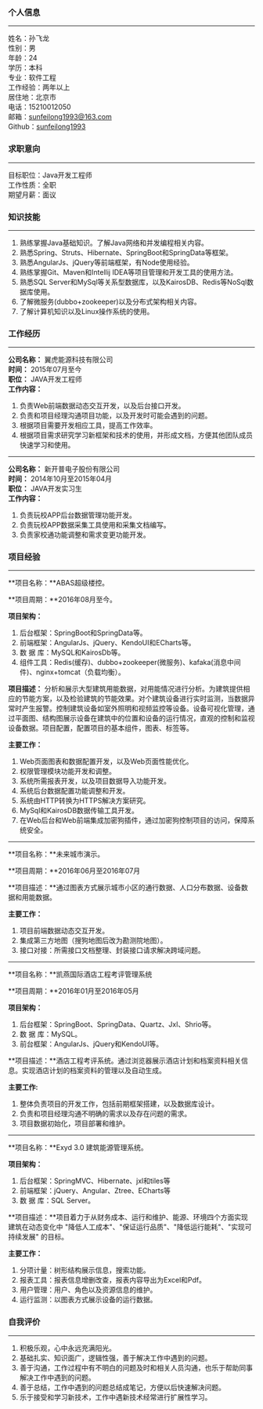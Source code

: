 ### 个人信息
-------------------------
姓名：孙飞龙  
性别：男  
年龄：24  
学历：本科    
专业：软件工程  
工作经验：两年以上  
居住地：北京市  
电话：15210012050  
邮箱：sunfeilong1993@163.com    
Github：[sunfeilong1993](https://github.com/sunfeilong1993)  
### 求职意向
-----------------------------------------  
目标职位：Java开发工程师  
工作性质：全职  
期望月薪：面议  

### 知识技能
--------------------------------------------------------
1. 熟练掌握Java基础知识。了解Java网络和并发编程相关内容。
2. 熟悉Spring、Struts、Hibernate、SpringBoot和SpringData等框架。
3. 熟悉AngularJs、jQuery等前端框架，有Node使用经验。
4. 熟练掌握Git、Maven和Intellij IDEA等项目管理和开发工具的使用方法。
4. 熟悉SQL Server和MySql等关系型数据库，以及KairosDB、Redis等NoSql数据库使用。
8. 了解微服务(dubbo+zookeeper)以及分布式架构相关内容。
9. 了解计算机知识以及Linux操作系统的使用。
### 工作经历
--------------------------------------------

**公司名称：** 翼虎能源科技有限公司  
**时间：** 2015年07月至今     
**职位：** JAVA开发工程师  
**工作内容：**

1. 负责Web前端数据动态交互开发，以及后台接口开发。
2. 负责和项目经理沟通项目功能，以及开发时可能会遇到的问题。
3. 根据项目需要开发相应工具，提高工作效率。
4. 根据项目需求研究学习新框架和技术的使用，并形成文档，方便其他团队成员快速学习和使用。

-----------------------------------------------
**公司名称：** 新开普电子股份有限公司  
**时间：** 2014年10月至2015年04月     
**职位：** JAVA开发实习生  
**工作内容：**

1. 负责玩校APP后台数据管理功能开发。
2. 负责玩校APP数据采集工具使用和采集文档编写。
3. 负责家校通功能调整和需求变更功能开发。


### 项目经验
------------------------------------------------------

**项目名称：**ABAS超级楼控。

**项目周期：**2016年08月至今。

**项目架构：**  

1. 后台框架：SpringBoot和SpringData等。
2. 前端框架：AngularJs、jQuery、KendoUI和ECharts等。
3. 数 据 库：MySQL和KairosDb等。
4. 组件工具：Redis(缓存)、dubbo+zookeeper(微服务)、kafaka(消息中间件)、nginx+tomcat（负载均衡）。

**项目描述：** 分析和展示大型建筑用能数据，对用能情况进行分析。为建筑提供相应的节能方案，以及检验建筑的节能效果。对个建筑设备进行实时监测，当数据异常时产生报警。控制建筑设备如室外照明和视频监控等设备。设备可视化管理，通过平面图、结构图展示设备在建筑中的位置和设备的运行情况，直观的控制和监视设备数据。项目配置，配置项目的基本组件，图表、标签等。

**主要工作：**

1. Web页面图表和数据配置开发，以及Web页面性能优化。
3. 权限管理模块功能开发和调整。
4. 系统所需报表开发，以及项目数据导入功能开发。
5. 系统后台数据配置功能调整和开发。
6. 系统由HTTP转换为HTTPS解决方案研究。
7. MySql和KairosDB数据传输工具开发。
8. 在Web后台和Web前端集成加密狗插件，通过加密狗控制项目的访问，保障系统安全。
	
---------------------------------------------

**项目名称：**未来城市演示。

**项目周期：**2016年06月至2016年07月

**项目描述：**通过图表方式展示城市小区的通行数据、人口分布数据、设备数据和用能数据。

**主要工作：**

1. 项目前端数据动态交互开发。
2. 集成第三方地图（搜狗地图后改为勘测院地图）。
3. 接口对接：所需接口文档整理、封装接口请求解决跨域问题。
 
---------------------------------------------
**项目名称：**凯燕国际酒店工程考评管理系统

**项目周期：**2016年01月至2016年05月

**项目架构：**

1. 后台框架：SpringBoot、SpringData、Quartz、Jxl、Shrio等。
2. 数 据 库：MySQL。
3. 前台框架：AngularJs、jQuery和KendoUI等。

**项目描述：**酒店工程考评系统。通过浏览器展示酒店计划和档案资料相关信息。实现酒店计划的档案资料的管理以及自动生成。

**主要工作:**

1. 整体负责项目的开发工作，包括前期框架搭建，以及数据库设计。
2. 负责和项目经理沟通不明确的需求以及存在问题的需求。
3. 项目数据初始化，项目部署和维护。
	
-----------------------------------------------

**项目名称：**Exyd 3.0 建筑能源管理系统。

**项目架构：**

1. 后台框架：SpringMVC、Hibernate、jxl和tiles等
2. 前端框架：jQuery、Angular、Ztree、ECharts等
3. 数 据 库：SQL Server。

**项目描述：**项目着力于从财务成本、运行和维护、能源、环境四个方面实现建筑在动态变化中 "降低人工成本"、"保证运行品质"、"降低运行能耗"、"实现可持续发展" 的目标。
  
**主要工作：**

1. 分项计量：树形结构展示信息，搜索功能。
2. 报表工具：报表信息增删改查，报表内容导出为Excel和Pdf。
3. 用户管理：用户、角色以及资源信息的维护。
4. 运行监测：以图表方式展示设备的运行数据。


### 自我评价
------------------------------------------------------
1. 积极乐观，心中永远充满阳光。
2. 基础扎实、知识面广，逻辑性强，善于解决工作中遇到的问题。
3. 善于沟通，工作过程中有不明白的问题及时和相关人员沟通，也乐于帮助同事解决工作中遇到的问题。 
4. 善于总结，工作中遇到的问题总结成笔记，方便以后快速解决问题。
5. 乐于接受和学习新技术，工作中遇新技术经常进行扩展性学习。